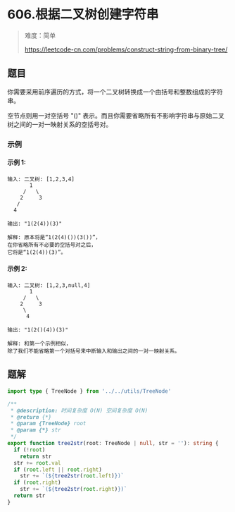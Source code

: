 # 606.根据二叉树创建字符串

> 难度：简单
>
> https://leetcode-cn.com/problems/construct-string-from-binary-tree/

## 题目


你需要采用前序遍历的方式，将一个二叉树转换成一个由括号和整数组成的字符串。

空节点则用一对空括号 "()" 表示。而且你需要省略所有不影响字符串与原始二叉树之间的一对一映射关系的空括号对。

### 示例

#### 示例 1:

```
输入: 二叉树: [1,2,3,4]
       1
     /   \
    2     3
   /
  4

输出: "1(2(4))(3)"

解释: 原本将是“1(2(4)())(3())”，
在你省略所有不必要的空括号对之后，
它将是“1(2(4))(3)”。
```

#### 示例 2:

```
输入: 二叉树: [1,2,3,null,4]
       1
     /   \
    2     3
     \
      4

输出: "1(2()(4))(3)"

解释: 和第一个示例相似，
除了我们不能省略第一个对括号来中断输入和输出之间的一对一映射关系。
```

## 题解

```typescript
import type { TreeNode } from '../../utils/TreeNode'

/**
 * @description: 时间复杂度 O(N) 空间复杂度 O(N)
 * @return {*}
 * @param {TreeNode} root
 * @param {*} str
 */
export function tree2str(root: TreeNode | null, str = ''): string {
  if (!root)
    return str
  str += root.val
  if (root.left || root.right)
    str += `(${tree2str(root.left)})`
  if (root.right)
    str += `(${tree2str(root.right)})`
  return str
}
```
